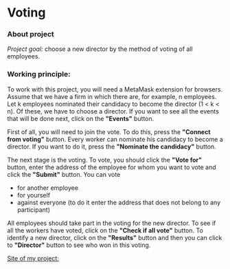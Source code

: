 # Voting
### About project
_Project goal:_  сhoose a new director by the method of voting of all employees.
### Working principle:
To work with this project, you will need a MetaMask extension for browsers.
Assume that we have a firm in which there are, for example, n employees.
Let k employees nominated their candidacy to become the director (1 < k < n).
Of these, we have to choose a director. If you want to see all the events that will be done next, click on the __"Events"__ button.

First of all, you will need to join the vote. To do this, press the __"Connect from voting"__ button. Every worker can nominate his candidacy to become a director. If you want to do it, press the __"Nominate the candidacy"__ button.

The next stage is the voting. To vote, you should click the __"Vote for"__ button, enter the address of the employee for whom you want to vote and click the __"Submit"__ button. You can vote 
* for another employee
* for yourself
* against everyone (to do it enter the address that does not belong to any participant)

All employees should take part in the voting for the new director. To see if all the workers have voted, click on the __"Check if all vote"__ button.
To identify a new director, click on the __"Results"__ button and then you can сlick to __"Director"__ button to see  who won in this voting.

[Site of my project:](https://denisantosh.github.io/Voting/)  
